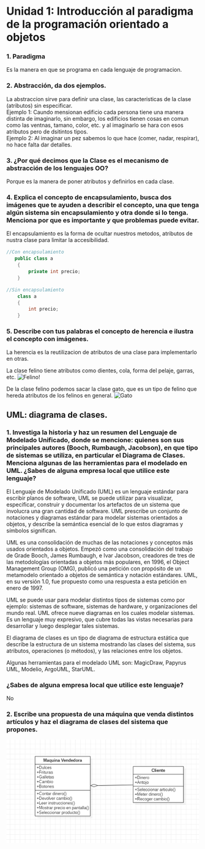 # Unidad 1: Introducción al paradigma de la programación orientado a objetos
### 1. Paradigma
Es la manera en que se programa en cada lenguaje de programacion.
### 2. Abstracción, da dos ejemplos.
La abstraccion sirve para definir una clase, las caracteristicas de la clase (atributos) sin especificar.  
Ejemplo 1: Caundo mensionan edificio cada persona tiene una manera distinta de imaginarlo, sin embargo, los edificios tienen cosas en comun como las ventnas, tamano, color, etc. y al imaginarlo se hara con esos atributos pero de dsitintos tipos.  
Ejemplo 2: Al imaginar un pez sabemos lo que hace (comer, nadar, respirar), no hace falta  dar detalles.
### 3. ¿Por qué decimos que la Clase es el mecanismo de abstracción de los lenguajes OO?
Porque es la manera de poner atributos y definirlos en cada clase.
### 4. Explica el concepto de encapsulamiento, busca dos imágenes que te ayuden a describir el concepto, una que tenga algún sistema sin encapsulamiento y otra donde si lo tenga. Menciona por que es importante y que problemas puede evitar. 
El encapsulamiento es la forma de ocultar nuestros metodos, atributos de nustra clase para limitar la accesibilidad.
```csharp
//Con encapsulamiento
   public class a
    {
        private int precio;
    }
```
```csharp
//Sin encapsulamiento
    class a
    {
        int precio;
    }
```
### 5. Describe con tus palabras el concepto de herencia e ilustra el concepto con imágenes.
La herencia es la reutilizacion de atributos de una clase para implementarlo en otras.  

La clase felino tiene atributos como dientes, cola, forma del pelaje, garras, etc.
![Felino!](https://image.flaticon.com/icons/png/512/47/47403.png)  

De la clase felino podemos sacar la clase gato, que es un tipo de felino que hereda atributos de los felinos en general.
![Gato](https://cdn5.dibujos.net/dibujos/pintados/201120/178e528b3a5cbe20b5abfcdb08c71197.png)
## UML: diagrama de clases.
### 1. Investiga la historia y haz un resumen del Lenguaje de Modelado Unificado, donde se mencione: quienes son sus principales autores (Booch, Rumbaugh, Jacobson), en que tipo de sistemas se utiliza, en particular el Diagrama de Clases. Menciona algunas de las herramientas para el modelado en UML. ¿Sabes de alguna empresa local que utilice este lenguaje? 
El Lenguaje de Modelado Unificado (UML) es un lenguaje estándar para escribir planos de software, UML se puede utilizar para visualizar, especificar, construir y documentar los artefactos de un sistema que involucra una gran cantidad de software. UML prescribe un conjunto de notaciones y diagramas estándar para modelar sistemas orientados a objetos, y describe la semántica esencial de lo que estos diagramas y símbolos significan.

UML es una consolidación de muchas de las notaciones y conceptos más usados orientados a objetos.  Empezó  como  una  consolidación  del  trabajo  de  Grade Booch, James Rumbaugh, e Ivar Jacobson, creadores de tres de las metodologías orientadas  a  objetos  más  populares,  en  1996,  el  Object  Management  Group (OMG), publicó una petición con propósito de un metamodelo orientado a objetos de semántica y notación estándares. UML, en su versión 1.0, fue propuesto como una respuesta a esta petición en enero de 1997.

UML se puede usar para modelar distintos tipos de sistemas como por ejemplo: sistemas de software, sistemas de hardware, y organizaciones del mundo real. UML ofrece nueve diagramas en los cuales modelar sistemas. Es un lenguaje muy expresivo,  que  cubre  todas  las  vistas  necesarias  para  desarrollar  y  luego desplegar tales sistemas.  

El diagrama de clases es un tipo de diagrama de estructura estática que describe la estructura de un sistema mostrando las clases del sistema, sus atributos, operaciones (o métodos), y las relaciones entre los objetos.  

Algunas herramientas para el modelado UML son: MagicDraw, Papyrus UML, Modelio, ArgoUML, StarUML.
### ¿Sabes de alguna empresa local que utilice este lenguaje?
No
### 2. Escribe una propuesta de una máquina que venda distintos artículos y haz el diagrama de clases del sistema que propones. 
![maquina](https://github.com/Oscar-inc117/TareaPoo/blob/master/clases.png)
